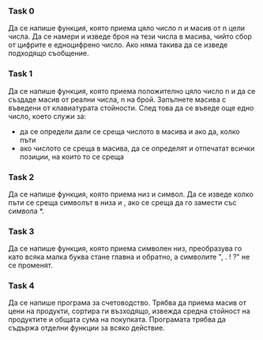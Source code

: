 ### Task 0

Да се напише функция, която приема цяло число n и масив от n цели числа. Да се намери и изведе броя на тези числа в масива, чийто сбор от цифрите е едноцифрено число. Ако няма такива да се изведе подходящо съобщение.

### Task 1

Да се напише функция, която приема положително цяло число n и да се създаде масив от реални числа, n на брой.  Запълнете масива с въведени от клавиатурата стойности. След това да се въведе още едно число, което служи за:

- да се определи дали се среща числото в масива и ако да, колко пъти
- ако числото се среща в масива, да се определят и отпечатат всички позиции, на които то се среща

### Task 2

Да се напише функция, която приема низ и символ. Да се изведе колко пъти се среща символът в низа и , ако се среща да го замести със символа *.

### Task 3

Да се напише функция, която приема символен низ, преобразува го като всяка малка буква стане главна и обратно, а символите ", . ! ?" не се променят.

### Task 4

Да се напише програма за счетоводство. Трябва да приема масив от цени на продукти, сортира ги възходящо, извежда средна стойност на продуктите и общата сума на покупката. Програмата трябва да съдържа отделни функции за всяко действие.
